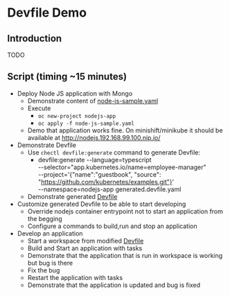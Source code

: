 # Devfile Demo

## Introduction
TODO

## Script (timing ~15 minutes)

- Deploy Node JS application with Mongo
  - Demonstrate content of [node-js-sample.yaml](node-js-sample.yaml)
  - Execute
    * `oc new-project nodejs-app`
    * `oc apply -f node-js-sample.yaml`
  - Demo that application works fine. On minishift/minikube it should be available at http://nodejs.192.168.99.100.nip.io/
- Demonstrate Devfile
  - Use `chectl devfile:generate` command to generate Devfile:
      * devfile:generate --language=typescript \
            --selector="app.kubernetes.io/name=employee-manager" \
            --project='{"name":"guestbook", "source": "https://github.com/kubernetes/examples.git"}' \
            --namespace=nodejs-app generated.devfile.yaml
  - Demonstrate generated [Devfile](generated.devfile.yaml)
- Customize generated Devfile to be able to start developing
  - Override nodejs container entrypoint not to start an application from the begging
  - Configure a commands to build,run and stop an application
- Develop an application
  - Start a workspace from modified [Devfile](ready-to-use.devfile.yaml)
  - Build and Start an application with tasks
  - Demonstrate that the application that is run in workspace is working but bug is there
  - Fix the bug
  - Restart the application with tasks
  - Demonstrate that the application is updated and bug is fixed
